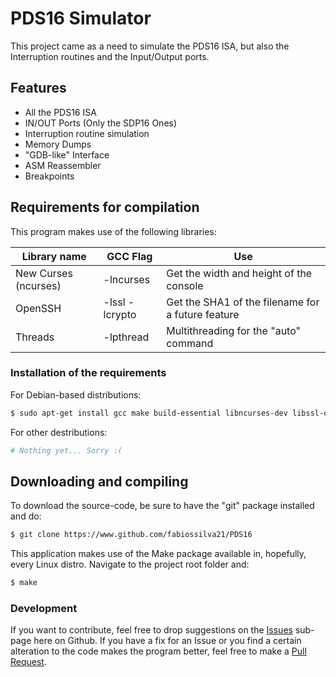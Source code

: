 # PDS16 Simulator

This project came as a need to simulate the PDS16 ISA, but also the Interruption routines and the Input/Output ports.

## Features

  - All the PDS16 ISA
  - IN/OUT Ports (Only the SDP16 Ones)
  - Interruption routine simulation
  - Memory Dumps
  - "GDB-like" Interface
  - ASM Reassembler
  - Breakpoints

## Requirements for compilation

This program makes use of the following libraries:

| Library name | GCC Flag | Use |
| ------ | ------ | ------ |
| New Curses (ncurses) | -lncurses | Get the width and height of the console |
| OpenSSH | -lssl -lcrypto | Get the SHA1 of the filename for a future feature |
| Threads | -lpthread | Multithreading for the "auto" command |

### Installation of the requirements

For Debian-based distributions:

```sh
$ sudo apt-get install gcc make build-essential libncurses-dev libssl-dev
```
For other destributions:

```sh
# Nothing yet... Sorry :(
```

## Downloading and compiling

To download the source-code, be sure to have the "git" package installed and do:

```sh
$ git clone https://www.github.com/fabiossilva21/PDS16
```

This application makes use of the Make package available in, hopefully, every Linux distro. Navigate to the project root folder and:

```sh
$ make
```

### Development

If you want to contribute, feel free to drop suggestions on the [Issues](https://github.com/fabiossilva21/PDS16/issues) sub-page here on Github. If you have a fix for an Issue or you find a certain alteration to the code makes the program better, feel free to make a [Pull Request](https://github.com/fabiossilva21/PDS16/pulls).